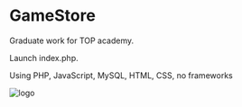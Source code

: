 # GameStore
Graduate work for TOP academy.

Launch index.php.

Using PHP, JavaScript, MySQL, HTML, CSS, no frameworks


![logo](https://user-images.githubusercontent.com/99351405/230766511-d78cbf73-dc93-481c-882f-b51755a1c881.png)
